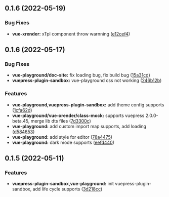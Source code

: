 ## 0.1.6 (2022-05-19)

### Bug Fixes

- **vue-xrender:** xTpl component throw warnning ([e12cef4](https://github.com/2214962083/vue-superman/commit/e12cef403121301cf57fcbd74d21e08519af8e95))

## 0.1.6 (2022-05-17)

### Bug Fixes

- **vue-playground/doc-site:** fix loading bug, fix build bug ([15a31cd](https://github.com/2214962083/vue-superman/commit/15a31cd34bbbd970cc50915b223899b7b4956ffc))
- **vuepress-plugin-sandbox:** vue-playground css not working ([246b12b](https://github.com/2214962083/vue-superman/commit/246b12bc8bcdbe588c7069bdb95f686bdbacbf0e))

### Features

- **vue-playground,vuepress-plugin-sandbox:** add theme config supports ([1cfa62d](https://github.com/2214962083/vue-superman/commit/1cfa62d23876e36478518aaed072459b6c8de93b))
- **vue-playground/vue-xrender/class-mock:** supports vuepress 2.0.0-beta.45, merge lib dts files ([7d3300c](https://github.com/2214962083/vue-superman/commit/7d3300ca6183ed6070d9bc762f1324cc13d1d820))
- **vue-playground:** add custom import map supports, add loading ([d584653](https://github.com/2214962083/vue-superman/commit/d5846536a3e562c0615f3c5180d6a715b0033f30))
- **vue-playground:** add style for editor ([78a4475](https://github.com/2214962083/vue-superman/commit/78a4475bea338fa743de3dffe49b454902e936ac))
- **vue-playground:** dark mode supports ([eefd440](https://github.com/2214962083/vue-superman/commit/eefd440f4a105a019ad8d8f529d1ccbe2668e8cd))

## 0.1.5 (2022-05-11)

### Features

- **vuepress-plugin-sandbox,vue-playground:** init vuepress-plugin-sandbox, add life cycle supports ([3d218cc](https://github.com/2214962083/vue-superman/commit/3d218ccb4de17ec4d2870692bb200f4742667b85))
